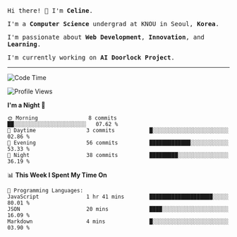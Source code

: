 <p><samp>Hi there! 👋 I'm <b>Celine</b>.</samp></p>
<p><samp>I'm a <b>Computer Science</b> undergrad at KNOU in Seoul, <b>Korea</b>.</samp></p>
<p><samp>I'm passionate about <b>Web Development</b>, <b>Innovation</b>, and <b>Learning</b>.</samp></p>
<p><samp>I'm currently working on <b>AI Doorlock Project</b>.</samp></p>
<hr>

<!--START_SECTION:celine-->
![Code Time](http://img.shields.io/badge/Code%20Time-21%20hrs%2031%20mins-blue)

![Profile Views](http://img.shields.io/badge/Profile%20Views-127-blue)

**I'm a Night 🦉** 

```text
🌞 Morning                8 commits           ██░░░░░░░░░░░░░░░░░░░░░░░   07.62 % 
🌆 Daytime                3 commits           █░░░░░░░░░░░░░░░░░░░░░░░░   02.86 % 
🌃 Evening                56 commits          █████████████░░░░░░░░░░░░   53.33 % 
🌙 Night                  38 commits          █████████░░░░░░░░░░░░░░░░   36.19 % 
```


📊 **This Week I Spent My Time On** 

```text
💬 Programming Languages: 
JavaScript               1 hr 41 mins        ████████████████████░░░░░   80.01 % 
JSON                     20 mins             ████░░░░░░░░░░░░░░░░░░░░░   16.09 % 
Markdown                 4 mins              █░░░░░░░░░░░░░░░░░░░░░░░░   03.90 % 
```


<!--END_SECTION:celine-->
